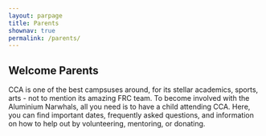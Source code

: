 ```yaml
---
layout: parpage
title: Parents
shownav: true
permalink: /parents/
---
```


## Welcome Parents

CCA is one of the best campsuses around, for its stellar academics, sports, arts - not to mention its amazing FRC team. To become involved with the Aluminium Narwhals, all you need is to have a child attending CCA. Here, you can find important dates, frequently asked questions, and information on how to help out by volunteering, mentoring, or donating.